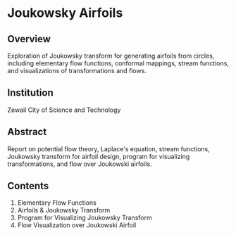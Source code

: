 # Joukowsky Airfoils

## Overview
Exploration of Joukowsky transform for generating airfoils from circles, including elementary flow functions, conformal mappings, stream functions, and visualizations of transformations and flows.

## Institution
Zewail City of Science and Technology

## Abstract
Report on potential flow theory, Laplace's equation, stream functions, Joukowsky transform for airfoil design, program for visualizing transformations, and flow over Joukowski airfoils.

## Contents
1. Elementary Flow Functions
2. Airfoils & Joukowsky Transform
3. Program for Visualizing Joukowsky Transform
4. Flow Visualization over Joukowski Airfoil
